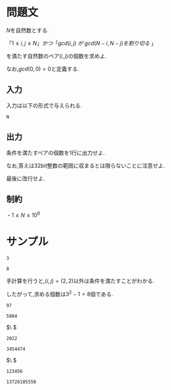 問題文
=====

$N$を自然数とする.

「$1 \le i,j \le N」 かつ 「gcd(i,j)\ が \ gcd(N - i,N - j)を割り切る$ 」

を満たす自然数のペア$(i,j)$の個数を求めよ.

なお,$gcd(0,0) = 0$と定義する.


入力
-----
入力は以下の形式で与えられる.
```
N
```

出力
-----
条件を満たすペアの個数を$1$行に出力せよ.

なお,答えは$32bit$整数の範囲に収まるとは限らないことに注意せよ.

最後に改行せよ.

制約
-----

・$1\le N \le 10^6$


サンプル
=====


```入力1
3
```

```出力1
8
```
手計算を行うと,$(i,j) = (2,2)$以外は条件を満たすことがわかる.

したがって,求める個数は$3^2 - 1 = 8$個である.

```入力2
97
```

```出力2
5804
```
$\ $

```入力3
2022
```

```出力3
3454474
```
$\ $

```入力4
123456
```

```出力4
13726185558
```